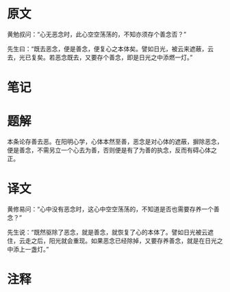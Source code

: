 # 原文
黄勉叔问：“心无恶念时，此心空空荡荡的，不知亦须存个善念否？”

先生曰：“既去恶念，便是善念，便复心之本体矣。譬如日光，被云来遮蔽，云去，光已复矣。若恶念既去，又要存个善念，即是日光之中添燃一灯。”
# 笔记

# 题解
本条论存善去恶。在阳明心学，心体本然至善，恶念是对心体的遮蔽，摒除恶念，便是善念，不需另立一个心去为善，否则便是有了为善的执念，反而有碍心体之正。
# 译文
黄修易问：“心中没有恶念时，这心中空空荡荡的，不知道是否也需要存养一个善念？”

先生说：“既然驱除了恶念，就是善念，就恢复了心的本体了。譬如日光被云遮住，云走之后，阳光就会重现。如果恶念已经除掉，又要存养善念，就是在日光之中添上一盏灯。”
# 注释